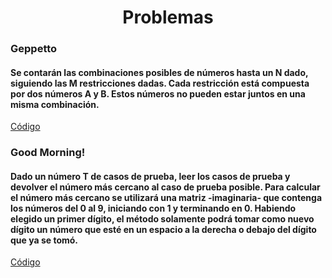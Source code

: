 <div align="center">  

# Problemas  

 <div align="left">  
  
 ### Geppetto  
   #### Se contarán las combinaciones posibles de números hasta un N dado, siguiendo las M restricciones dadas. Cada restricción está compuesta por dos números A y B. Estos números no pueden estar juntos en una misma combinación.
   [Código]()
   
 ### Good Morning!    
   #### Dado un número T de casos de prueba, leer los casos de prueba y devolver el número más cercano al caso de prueba posible. Para calcular el número más cercano se utilizará una matriz -imaginaria- que contenga los números del 0 al 9, iniciando con 1 y terminando en 0. Habiendo elegido un primer dígito, el método solamente podrá tomar como nuevo dígito un número que esté en un espacio a la derecha o debajo del dígito que ya se tomó.
   [Código]()
